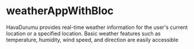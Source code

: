 # weatherAppWithBloc
HavaDurumu  provides real-time weather information for the user's current location or a specified location. Basic weather features such as temperature, humidity, wind speed, and direction are easily accessible
